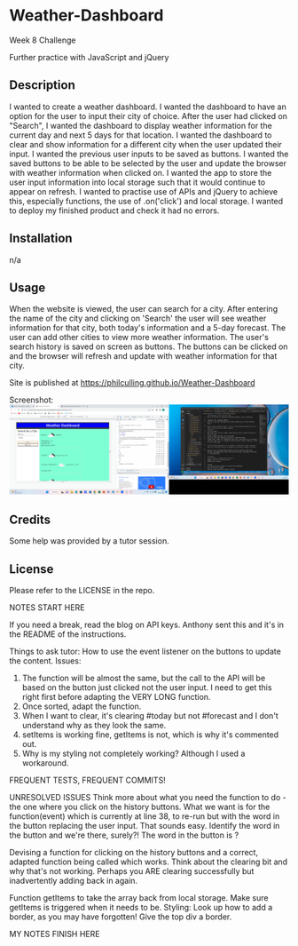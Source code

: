 # Weather-Dashboard
Week 8 Challenge

Further practice with JavaScript and jQuery
## Description
I wanted to create a weather dashboard.
I wanted the dashboard to have an option for the user to input their city of choice.
After the user had clicked on "Search", I wanted the dashboard to display weather information for the current day and next 5 days for that location.
I wanted the dashboard to clear and show information for a different city when the user updated their input.
I wanted the previous user inputs to be saved as buttons.
I wanted the saved buttons to be able to be selected by the user and update the browser with weather information when clicked on.
I wanted the app to store the user input information into local storage such that it would continue to appear on refresh.
I wanted to practise use of APIs and jQuery to achieve this, especially functions, the use of .on('click') and local storage.
I wanted to deploy my finished product and check it had no errors.

## Installation
n/a

## Usage
When the website is viewed, the user can search for a city. After entering the name of the city and clicking on 'Search' the user will see weather information for that city, both today's information and a 5-day forecast. The user can add other cities to view more weather information. The user's search history is saved on screen as buttons. The buttons can be clicked on and the browser will refresh and update with weather information for that city.

Site is published at https://philculling.github.io/Weather-Dashboard 

Screenshot:
![Screenshot](./assets/Weatherdashboard.png "Screenshot of Weather-Dashboard in progress")

## Credits
Some help was provided by a tutor session.

## License
Please refer to the LICENSE in the repo.

NOTES START HERE

If you need a break, read the blog on API keys. Anthony sent this and it's in the README of the instructions.

Things to ask tutor:
How to use the event listener on the buttons to update the content.
Issues:
1. The function will be almost the same, but the call to the API will be based on the button just clicked not the user input. I need to get this right first before adapting the VERY LONG function.
2. Once sorted, adapt the function.
3. When I want to clear, it's clearing #today but not #forecast and I don't understand why as they look the same.
4. setItems is working fine, getItems is not, which is why it's commented out.
5. Why is my styling not completely working? Although I used a workaround.

FREQUENT TESTS, FREQUENT COMMITS!

UNRESOLVED ISSUES
Think more about what you need the function to do - the one where you click on the history buttons. What we want is for the function(event) which is currently at line 38, to re-run but with the word in the button replacing the user input. That sounds easy. Identify the word in the button and we're there, surely?! The word in the button is ?

Devising a function for clicking on the history buttons and a correct, adapted function being called which works.
Think about the clearing bit and why that's not working. Perhaps you ARE clearing successfully but inadvertently adding back in again.

Function getItems to take the array back from local storage.
Make sure getItems is triggered when it needs to be.
Styling:
Look up how to add a border, as you may have forgotten!
Give the top div a border.

MY NOTES FINISH HERE